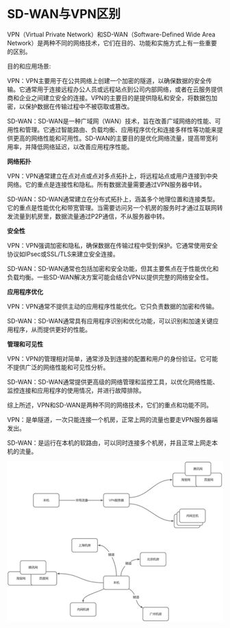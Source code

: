 # SD-WAN与VPN区别

VPN（Virtual Private Network）和SD-WAN（Software-Defined Wide Area Network）是两种不同的网络技术，它们在目的、功能和实施方式上有一些重要的区别。

目的和应用场景:

VPN：VPN主要用于在公共网络上创建一个加密的隧道，以确保数据的安全传输。它通常用于连接远程办公人员或远程站点到公司内部网络，或者在云服务提供商和企业之间建立安全的连接。VPN的主要目的是提供隐私和安全，将数据包加密，以保护数据在传输过程中不被窃取或篡改。

SD-WAN：SD-WAN是一种广域网（WAN）技术，旨在改善广域网络的性能、可用性和管理。它通过智能路由、负载均衡、应用程序优化和连接多样性等功能来提供更高的网络性能和可用性。SD-WAN的主要目的是优化网络流量，提高带宽利用率，并降低网络延迟，以改善应用程序性能。

**网络拓扑**

VPN：VPN通常建立在点对点或点对多点拓扑上，将远程站点或用户连接到中央网络。它的重点是连接性和隐私。所有数据流量需要通过VPN服务器中转。

SD-WAN：SD-WAN通常建立在分布式拓扑上，涵盖多个地理位置和连接类型。它的重点是性能优化和带宽管理。当需要访问另一个机房的服务时才通过互联网转发流量到机房里，数据流量通过P2P通信，不从服务器中转。

**安全性**

VPN：VPN强调加密和隐私，确保数据在传输过程中受到保护。它通常使用安全协议如IPsec或SSL/TLS来建立安全连接。

SD-WAN：SD-WAN通常也包括加密和安全功能，但其主要焦点在于性能优化和负载均衡。一些SD-WAN解决方案可能会结合VPN以提供完整的网络安全性。

**应用程序优化**

VPN：VPN通常不提供主动的应用程序性能优化。它只负责数据的加密和传输。

SD-WAN：SD-WAN通常具有应用程序识别和优化功能，可以识别和加速关键应用程序，从而提供更好的性能。

**管理和可见性**

VPN：VPN的管理相对简单，通常涉及到连接的配置和用户的身份验证。它可能不提供广泛的网络性能和可见性分析。

SD-WAN：SD-WAN通常提供更高级的网络管理和监控工具，以优化网络性能、监控连接和应用程序的使用情况，并进行故障排除。

综上所述，VPN和SD-WAN是两种不同的网络技术，它们的重点和功能不同。

VPN：是单隧道，一次只能连接一个机房，正常上网的流量也要走VPN服务器端发出。

SD-WAN：是运行在本机的软路由，可以同时连接多个机房，并且正常上网走本机的流量。

![画板](/resource/mind1.jpeg)


